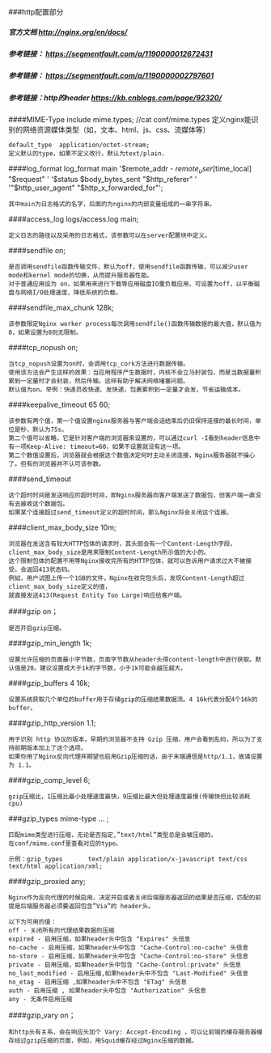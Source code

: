 ###http配置部分

#####    官方文档 http://nginx.org/en/docs/

#####    参考链接： https://segmentfault.com/a/1190000012672431

#####    参考链接： https://segmentfault.com/a/1190000002797601

#####    参考链接：http的header https://kb.cnblogs.com/page/92320/


####MIME-Type
    include       mime.types;  //cat conf/mime.types
    定义nginx能识别的网络资源媒体类型（如，文本、html、js、css、流媒体等）
    
    default_type  application/octet-stream;
    定义默认的type，如果不定义改行，默认为text/plain.
    
####log_format 
    log_format main  '$remote_addr - $remote_user [$time_local] "$request" '
                      '$status $body_bytes_sent "$http_referer" '
                      '"$http_user_agent" "$http_x_forwarded_for"';

    其中main为日志格式的名字，后面的为nginx的内部变量组成的一串字符串。
    
####access_log logs/access.log  main;

    定义日志的路径以及采用的日志格式，该参数可以在server配置块中定义。
    

####sendfile on;

    是否调用sendfile函数传输文件，默认为off，使用sendfile函数传输，可以减少user mode和kernel mode的切换，从而提升服务器性能。
    对于普通应用设为 on，如果用来进行下载等应用磁盘IO重负载应用，可设置为off，以平衡磁盘与网络I/O处理速度，降低系统的负载。
    
####sendfile_max_chunk 128k;

    该参数限定Nginx worker process每次调用sendfile()函数传输数据的最大值，默认值为0，如果设置为0则无限制。
    
####tcp_nopush on;

    当tcp_nopush设置为on时，会调用tcp_cork方法进行数据传输。
    使用该方法会产生这样的效果：当应用程序产生数据时，内核不会立马封装包，而是当数据量积累到一定量时才会封装，然后传输。这样有助于解决网络堵塞问题。
    默认值为on。举例：快递员收快递、发快递，包裹累积到一定量才会发，节省运输成本。

####keepalive_timeout  65 60;

    该参数有两个值，第一个值设置nginx服务器与客户端会话结束后仍旧保持连接的最长时间，单位是秒，默认为75s。
    第二个值可以省略，它是针对客户端的浏览器来设置的，可以通过curl -I看到header信息中有一项Keep-Alive: timeout=60，如果不设置就没有这一项。
    第二个数值设置后，浏览器就会根据这个数值决定何时主动关闭连接，Nginx服务器就不操心了。但有的浏览器并不认可该参数。
    
####send_timeout 

    这个超时时间是发送响应的超时时间，即Nginx服务器向客户端发送了数据包，但客户端一直没有去接收这个数据包。
    如果某个连接超过send_timeout定义的超时时间，那么Nginx将会关闭这个连接。

####client_max_body_size 10m;

    浏览器在发送含有较大HTTP包体的请求时，其头部会有一个Content-Length字段，client_max_body_size是用来限制Content-Length所示值的大小的。
    这个限制包体的配置不用等Nginx接收完所有的HTTP包体，就可以告诉用户请求过大不被接受。会返回413状态码。
    例如，用户试图上传一个1GB的文件，Nginx在收完包头后，发现Content-Length超过client_max_body_size定义的值，
    就直接发送413(Request Entity Too Large)响应给客户端。

####gzip on；

    是否开启gzip压缩。
    
####gzip_min_length 1k; 

    设置允许压缩的页面最小字节数，页面字节数从header头得content-length中进行获取。默认值是20。建议设置成大于1k的字节数，小于1k可能会越压越大。

####gzip_buffers 4 16k;

    设置系统获取几个单位的buffer用于存储gzip的压缩结果数据流。4 16k代表分配4个16k的buffer。
    
####gzip_http_version 1.1;

    用于识别 http 协议的版本，早期的浏览器不支持 Gzip 压缩，用户会看到乱码，所以为了支持前期版本加上了这个选项。
    如果你用了Nginx反向代理并期望也启用Gzip压缩的话，由于末端通信是http/1.1，故请设置为 1.1。
    
####gzip_comp_level 6; 

    gzip压缩比，1压缩比最小处理速度最快，9压缩比最大但处理速度最慢(传输快但比较消耗cpu)
    
###gzip_types mime-type ... ;

    匹配mime类型进行压缩，无论是否指定,”text/html”类型总是会被压缩的。
    在conf/mime.conf里查看对应的type。
    
    示例：gzip_types       text/plain application/x-javascript text/css text/html application/xml;
    
####gzip_proxied any;

    Nginx作为反向代理的时候启用，决定开启或者关闭后端服务器返回的结果是否压缩，匹配的前提是后端服务器必须要返回包含”Via”的 header头。
    
    以下为可用的值：
    off - 关闭所有的代理结果数据的压缩
    expired - 启用压缩，如果header头中包含 "Expires" 头信息
    no-cache - 启用压缩，如果header头中包含 "Cache-Control:no-cache" 头信息
    no-store - 启用压缩，如果header头中包含 "Cache-Control:no-store" 头信息
    private - 启用压缩，如果header头中包含 "Cache-Control:private" 头信息
    no_last_modified - 启用压缩,如果header头中不包含 "Last-Modified" 头信息
    no_etag - 启用压缩 ,如果header头中不包含 "ETag" 头信息
    auth - 启用压缩 , 如果header头中包含 "Authorization" 头信息
    any - 无条件启用压缩
    
####gzip_vary on；

    和http头有关系，会在响应头加个 Vary: Accept-Encoding ，可以让前端的缓存服务器缓存经过gzip压缩的页面，例如，用Squid缓存经过Nginx压缩的数据。
    


